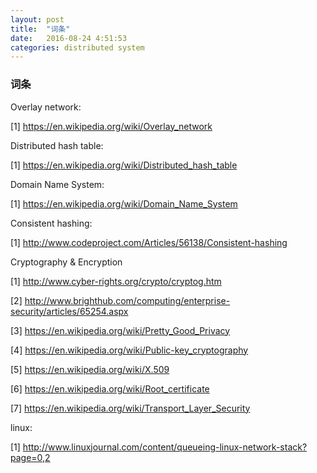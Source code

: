 ```yaml
---
layout: post
title:  "词条"
date:   2016-08-24 4:51:53
categories: distributed system
---
```


### 词条

Overlay network:

[1] <https://en.wikipedia.org/wiki/Overlay_network>

Distributed hash table:

[1] <https://en.wikipedia.org/wiki/Distributed_hash_table>

Domain Name System:

[1] <https://en.wikipedia.org/wiki/Domain_Name_System>

Consistent hashing:

[1] <http://www.codeproject.com/Articles/56138/Consistent-hashing>


Cryptography & Encryption

[1] <http://www.cyber-rights.org/crypto/cryptog.htm>

[2] <http://www.brighthub.com/computing/enterprise-security/articles/65254.aspx>

[3] <https://en.wikipedia.org/wiki/Pretty_Good_Privacy>

[4] <https://en.wikipedia.org/wiki/Public-key_cryptography>

[5] <https://en.wikipedia.org/wiki/X.509>

[6] <https://en.wikipedia.org/wiki/Root_certificate>

[7] <https://en.wikipedia.org/wiki/Transport_Layer_Security>

linux:

[1] <http://www.linuxjournal.com/content/queueing-linux-network-stack?page=0,2>

